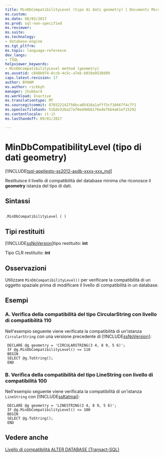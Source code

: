 ```yaml
---
title: MinDbCompatibilityLevel (tipo di dati geometry) | Documenti Microsoft
ms.custom: 
ms.date: 08/03/2017
ms.prod: sql-non-specified
ms.reviewer: 
ms.suite: 
ms.technology:
- database-engine
ms.tgt_pltfrm: 
ms.topic: language-reference
dev_langs:
- TSQL
helpviewer_keywords:
- MinDbCompatibilityLevel method (geometry)
ms.assetid: c848b974-8ccb-4c5c-a7eb-b019a9538d99
caps.latest.revision: 17
author: BYHAM
ms.author: rickbyh
manager: jhubbard
ms.workload: Inactive
ms.translationtype: MT
ms.sourcegitcommit: 876522142756bca05416a1afff3cf10467f4c7f1
ms.openlocfilehash: 51bde32ba27af0ed46bb176ede7bb4a61ef15292
ms.contentlocale: it-it
ms.lasthandoff: 09/01/2017

---
```

# <a name="mindbcompatibilitylevel-geometry-data-type"></a>MinDbCompatibilityLevel (tipo di dati geometry)
[!INCLUDE[tsql-appliesto-ss2012-asdb-xxxx-xxx_md](../../includes/tsql-appliesto-ss2012-asdb-xxxx-xxx-md.md)]

Restituisce il livello di compatibilità del database minima che riconosce il **geometry** istanza del tipo di dati.
  
## <a name="syntax"></a>Sintassi  
  
```  
  
.MinDbCompatibilityLevel ( )  
```  
  
## <a name="return-types"></a>Tipi restituiti  
 [!INCLUDE[ssNoVersion](../../includes/ssnoversion-md.md)]tipo restituito: **int**  
  
 Tipo CLR restituito: **int**  
  
## <a name="remarks"></a>Osservazioni  
 Utilizzare `MinDbCompatibilityLevel()` per verificare la compatibilità di un oggetto spaziale prima di modificare il livello di compatibilità in un database.  
  
## <a name="examples"></a>Esempi  
  
### <a name="a-testing-circularstring-type-for-compatibility-with-compatibility-level-110"></a>A. Verifica della compatibilità del tipo CircularString con livello di compatibilità 110  
 Nell'esempio seguente viene verificata la compatibilità di un'istanza `CircularString` con una versione precedente di [!INCLUDE[ssNoVersion](../../includes/ssnoversion-md.md)]:  
  
```
 DECLARE @g geometry = 'CIRCULARSTRING(3 4, 8 9, 5 6)'; 
 IF @g.MinDbCompatibilityLevel() <= 110 
 BEGIN 
 SELECT @g.ToString(); 
 END
 ```  
  
### <a name="b-testing-linestring-type-for-compatibility-with-compatibility-level-100"></a>B. Verifica della compatibilità del tipo LineString con livello di compatibilità 100  
 Nell'esempio seguente viene verificata la compatibilità di un'istanza `LineString` con [!INCLUDE[ssKatmai](../../includes/sskatmai-md.md)]:  
  
```
 DECLARE @g geometry = 'LINESTRING(3 4, 8 9, 5 6)'; 
 IF @g.MinDbCompatibilityLevel() <= 100 
 BEGIN 
 SELECT @g.ToString(); 
 END
``` 
  
## <a name="see-also"></a>Vedere anche  
 [Livello di compatibilità ALTER DATABASE &#40;Transact-SQL&#41;](../../t-sql/statements/alter-database-transact-sql-compatibility-level.md)  
  
  



